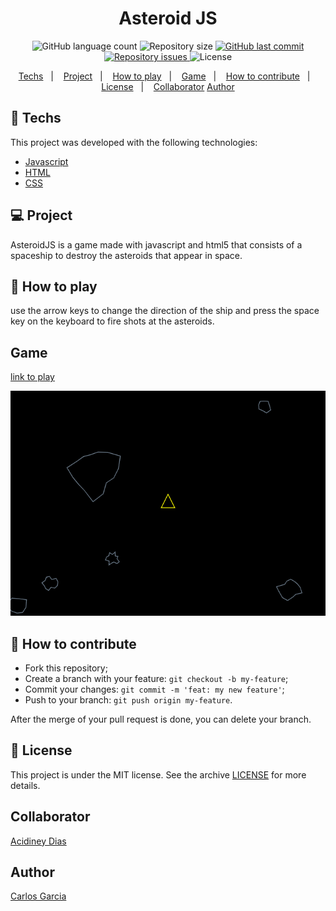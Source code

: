 
<h1 align="center">
    Asteroid JS
</h1>
<p align="center">
  <img alt="GitHub language count" src="https://img.shields.io/github/languages/count/CarlCr/AsteroidJS">

  <img alt="Repository size" src="https://img.shields.io/github/repo-size/CarlCr/AsteroidJS">
  
  <a href="https://github.com/CarlCr/AsteroidJS/commits/master">
    <img alt="GitHub last commit" src="https://img.shields.io/github/last-commit/CarlCr/AsteroidJS">
  </a>

  <a href="https://github.com/CarlCr/AsteroidJS/issues">
    <img alt="Repository issues" src="https://img.shields.io/github/issues/CarlCr/AsteroidJS">
  </a>

  <img alt="License" src="https://img.shields.io/badge/license-MIT-brightgreen">
</p>

<p align="center">
  <a href="#rocket-techs">Techs</a>&nbsp;&nbsp;&nbsp;|&nbsp;&nbsp;&nbsp;
  <a href="#-project">Project</a>&nbsp;&nbsp;&nbsp;|&nbsp;&nbsp;&nbsp;
  <a href="#-how-to-play">How to play</a>&nbsp;&nbsp;&nbsp;|&nbsp;&nbsp;&nbsp;
  <a href="#-game">Game</a>&nbsp;&nbsp;&nbsp;|&nbsp;&nbsp;&nbsp;
  <a href="#-how-to-contribute">How to contribute</a>&nbsp;&nbsp;&nbsp;|&nbsp;&nbsp;&nbsp;
  <a href="#memo-license">License</a>&nbsp;&nbsp;&nbsp;|&nbsp;&nbsp;&nbsp;
  <a href="#-collaborator">Collaborator</a>
  <a href="#-author">Author</a>
</p>

## :rocket: Techs

This project was developed with the following technologies:


- [Javascript](https://www.w3schools.com/js/)
- [HTML](https://www.w3schools.com/html/)
- [CSS](https://https://www.w3schools.com/css/)

## 💻 Project

AsteroidJS is a game made with javascript and html5 that consists of a spaceship to destroy the asteroids that appear in space.

## 🤔 How to play

use the arrow keys to change the direction of the ship and press the space key on the keyboard to fire shots at the asteroids.

## Game

[link to play](https://asteroidjs.netlify.com/)


![Game](download.png)

## 🤔 How to contribute

- Fork this repository;
- Create a branch with your feature: `git checkout -b my-feature`;
- Commit your changes: `git commit -m 'feat: my new feature'`;
- Push to your branch: `git push origin my-feature`.

After the merge of your pull request is done, you can delete your branch.

## :memo: License

This project is under the MIT license. See the archive [LICENSE](LICENSE.md) for more details.

## Collaborator

[Acidiney Dias](https://github.com/acidiney)

## Author

[Carlos Garcia](https://github.com/CarlCr)
